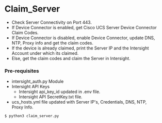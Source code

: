 # Claim_Server
- Check Server Connectivity on Port 443.
- If Device Connector is enabled, get Cisco UCS Server Device Connector Claim Codes.
- If Device Connector is disabled, enable Device Connector, update DNS, NTP, Proxy info and get the claim codes. 
- If the device is already claimed, print the Server IP and the Intersight Account under which its claimed. 
- Else, get the claim codes and claim the Server in Intersight. 

### Pre-requisites
- intersight_auth.py Module
- Intersight API Keys
  - Intersight api_key_id updated in .env file. 
  - Intersight API SecretKey.txt file. 
- ucs_hosts.yml file updated with Server IP's, Credentials, DNS, NTP, Proxy Info. 

```
$ python3 claim_server.py
```
